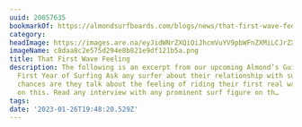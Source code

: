 ```yaml
---
uuid: 20057635
bookmarkOf: https://almondsurfboards.com/blogs/news/that-first-wave-feeling?_kx=WJeE3QQCOcj1C5-kKTUTnVQwLixGXGjdFW4dPGeJnNo%3D.Hb5zTY
category:
headImage: https://images.are.na/eyJidWNrZXQiOiJhcmVuYV9pbWFnZXMiLCJrZXkiOiIyMDA1NzYzNS9vcmlnaW5hbF9jOGRhYThjMmU1NzVkMjk0ZThiODIxZTlkZjEyMWI1YS5wbmciLCJlZGl0cyI6eyJyZXNpemUiOnsid2lkdGgiOjEyMDAsImhlaWdodCI6MTIwMCwiZml0IjoiaW5zaWRlIiwid2l0aG91dEVubGFyZ2VtZW50Ijp0cnVlfSwid2VicCI6eyJxdWFsaXR5Ijo5MH0sImpwZWciOnsicXVhbGl0eSI6OTB9LCJyb3RhdGUiOm51bGx9fQ==?bc=0
imageName: c8daa8c2e575d294e8b821e9df121b5a.png
title: That First Wave Feeling
description: The following is an excerpt from our upcoming Almond’s Guide to Your
  First Year of Surfing Ask any surfer about their relationship with surfing, and
  chances are they talk about the feeling of riding their first real wave. Test me
  on this. Read any interview with any prominent surf figure on th…
tags:
date: '2023-01-26T19:48:20.529Z'
---
```

